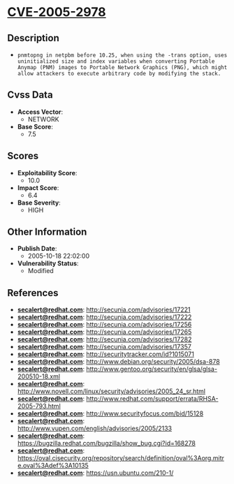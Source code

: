 
# [CVE-2005-2978](http://secunia.com/advisories/17221)

## Description

- `pnmtopng in netpbm before 10.25, when using the -trans option, uses uninitialized size and index variables when converting Portable Anymap (PNM) images to Portable Network Graphics (PNG), which might allow attackers to execute arbitrary code by modifying the stack.`

## Cvss Data

- **Access Vector**:
  - NETWORK
- **Base Score**:
  - 7.5

## Scores

- **Exploitability Score**:
  - 10.0
- **Impact Score**:
  - 6.4
- **Base Severity**:
  - HIGH

## Other Information

- **Publish Date**:
  - 2005-10-18 22:02:00
- **Vulnerability Status**:
  - Modified

## References

- **secalert@redhat.com**: http://secunia.com/advisories/17221
- **secalert@redhat.com**: http://secunia.com/advisories/17222
- **secalert@redhat.com**: http://secunia.com/advisories/17256
- **secalert@redhat.com**: http://secunia.com/advisories/17265
- **secalert@redhat.com**: http://secunia.com/advisories/17282
- **secalert@redhat.com**: http://secunia.com/advisories/17357
- **secalert@redhat.com**: http://securitytracker.com/id?1015071
- **secalert@redhat.com**: http://www.debian.org/security/2005/dsa-878
- **secalert@redhat.com**: http://www.gentoo.org/security/en/glsa/glsa-200510-18.xml
- **secalert@redhat.com**: http://www.novell.com/linux/security/advisories/2005_24_sr.html
- **secalert@redhat.com**: http://www.redhat.com/support/errata/RHSA-2005-793.html
- **secalert@redhat.com**: http://www.securityfocus.com/bid/15128
- **secalert@redhat.com**: http://www.vupen.com/english/advisories/2005/2133
- **secalert@redhat.com**: https://bugzilla.redhat.com/bugzilla/show_bug.cgi?id=168278
- **secalert@redhat.com**: https://oval.cisecurity.org/repository/search/definition/oval%3Aorg.mitre.oval%3Adef%3A10135
- **secalert@redhat.com**: https://usn.ubuntu.com/210-1/
